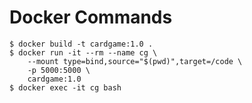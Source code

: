 # Docker Commands

```console
$ docker build -t cardgame:1.0 .
$ docker run -it --rm --name cg \
    --mount type=bind,source="$(pwd)",target=/code \
    -p 5000:5000 \
    cardgame:1.0
$ docker exec -it cg bash 
```
